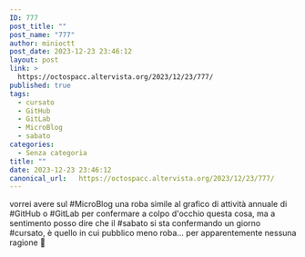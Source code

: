 ```yaml
---
ID: 777
post_title: ""
post_name: "777"
author: minioctt
post_date: 2023-12-23 23:46:12
layout: post
link: >
  https://octospacc.altervista.org/2023/12/23/777/
published: true
tags:
  - cursato
  - GitHub
  - GitLab
  - MicroBlog
  - sabato
categories:
  - Senza categoria
title: ""
date: 2023-12-23 23:46:12
canonical_url:   https://octospacc.altervista.org/2023/12/23/777/
---
```

<!-- wp:paragraph -->
<p>vorrei avere sul #MicroBlog una roba simile al grafico di attività annuale di #GitHub o #GitLab per confermare a colpo d'occhio questa cosa, ma a sentimento posso dire che il #sabato si sta confermando un giorno #cursato, è quello in cui pubblico meno roba... per apparentemente nessuna ragione 🤨️</p>
<!-- /wp:paragraph -->